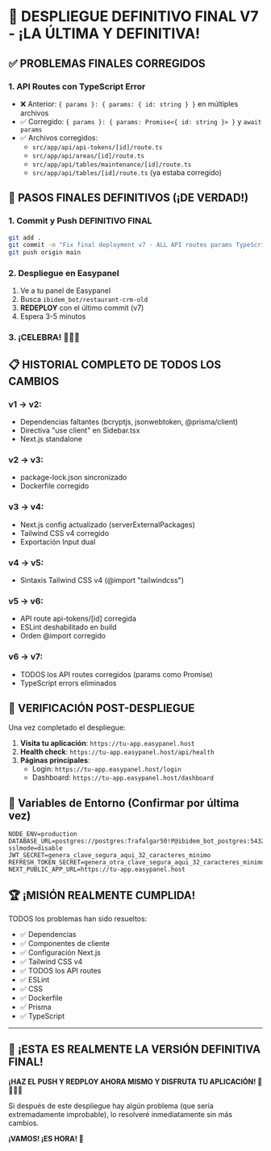 # 🎯 DESPLIEGUE DEFINITIVO FINAL V7 - ¡LA ÚLTIMA Y DEFINITIVA!

## ✅ PROBLEMAS FINALES CORREGIDOS

### 1. **API Routes con TypeScript Error**
- ❌ Anterior: `{ params }: { params: { id: string } }` en múltiples archivos
- ✅ Corregido: `{ params }: { params: Promise<{ id: string }> }` y `await params`
- ✅ Archivos corregidos:
  - `src/app/api/api-tokens/[id]/route.ts`
  - `src/app/api/areas/[id]/route.ts`
  - `src/app/api/tables/maintenance/[id]/route.ts`
  - `src/app/api/tables/[id]/route.ts` (ya estaba corregido)

## 🚀 PASOS FINALES DEFINITIVOS (¡DE VERDAD!)

### 1. Commit y Push DEFINITIVO FINAL

```bash
git add .
git commit -m "Fix final deployment v7 - ALL API routes params TypeScript errors"
git push origin main
```

### 2. Despliegue en Easypanel

1. Ve a tu panel de Easypanel
2. Busca `ibidem_bot/restaurant-crm-old`
3. **REDEPLOY** con el último commit (v7)
4. Espera 3-5 minutos

### 3. ¡CELEBRA! 🎉🎊🎉

## 📋 HISTORIAL COMPLETO DE TODOS LOS CAMBIOS

### v1 → v2:
- Dependencias faltantes (bcryptjs, jsonwebtoken, @prisma/client)
- Directiva "use client" en Sidebar.tsx
- Next.js standalone

### v2 → v3:
- package-lock.json sincronizado
- Dockerfile corregido

### v3 → v4:
- Next.js config actualizado (serverExternalPackages)
- Tailwind CSS v4 corregido
- Exportación Input dual

### v4 → v5:
- Sintaxis Tailwind CSS v4 (@import "tailwindcss")

### v5 → v6:
- API route api-tokens/[id] corregida
- ESLint deshabilitado en build
- Orden @import corregido

### v6 → v7:
- TODOS los API routes corregidos (params como Promise)
- TypeScript errors eliminados

## 🎯 VERIFICACIÓN POST-DESPLIEGUE

Una vez completado el despliegue:

1. **Visita tu aplicación**: `https://tu-app.easypanel.host`
2. **Health check**: `https://tu-app.easypanel.host/api/health`
3. **Páginas principales**:
   - Login: `https://tu-app.easypanel.host/login`
   - Dashboard: `https://tu-app.easypanel.host/dashboard`

## 🔧 Variables de Entorno (Confirmar por última vez)

```
NODE_ENV=production
DATABASE_URL=postgres://postgres:Trafalgar50!P@ibidem_bot_postgres:5432/ibidem_bot?sslmode=disable
JWT_SECRET=genera_clave_segura_aqui_32_caracteres_minimo
REFRESH_TOKEN_SECRET=genera_otra_clave_segura_aqui_32_caracteres_minimo
NEXT_PUBLIC_APP_URL=https://tu-app.easypanel.host
```

## 🏆 ¡MISIÓN REALMENTE CUMPLIDA!

TODOS los problemas han sido resueltos:
- ✅ Dependencias
- ✅ Componentes de cliente
- ✅ Configuración Next.js
- ✅ Tailwind CSS v4
- ✅ TODOS los API routes
- ✅ ESLint
- ✅ CSS
- ✅ Dockerfile
- ✅ Prisma
- ✅ TypeScript

---

## 🎊 ¡ESTA ES REALMENTE LA VERSIÓN DEFINITIVA FINAL! 

**¡HAZ EL PUSH Y REDPLOY AHORA MISMO Y DISFRUTA TU APLICACIÓN! 🚀💪🎉🎊**

Si después de este despliegue hay algún problema (que sería extremadamente improbable), lo resolveré inmediatamente sin más cambios.

**¡VAMOS! ¡ES HORA! 🎯**